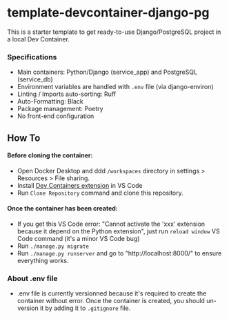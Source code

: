# template-devcontainer-django-pg

This is a starter template to get ready-to-use Django/PostgreSQL project in a local Dev Container.


### Specifications

- Main containers: Python/Django (service_app) and PostgreSQL (service_db)
- Environment variables are handled with `.env` file (via django-environ)
- Linting / Imports auto-sorting: Ruff
- Auto-Formatting: Black
- Package management: Poetry
- No front-end configuration

## How To

#### Before cloning the container:
- Open Docker Desktop and ddd `/workspaces` directory in settings > Resources > File sharing.
- Install [Dev Containers extension](https://marketplace.visualstudio.com/items?itemName=ms-vscode-remote.remote-containers) in VS Code
- Run `Clone Repository` command and clone this repository.


#### Once the container has been created:
- If you get this VS Code error: "Cannot activate the 'xxx' extension because it depend on the Python extension", just run `reload window` VS Code command (it's a minor VS Code bug)
- Run `./manage.py migrate`
- Run `./manage.py runserver` and go to "http://localhost:8000/" to ensure everything works.

### About .env file

- .env file is currently versionned because it's required to create the container without error. Once the container is created, you should un-version it by adding it to `.gitignore` file.

